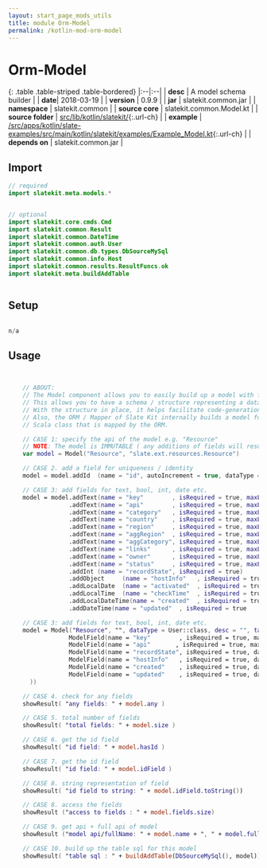 ```yaml
---
layout: start_page_mods_utils
title: module Orm-Model
permalink: /kotlin-mod-orm-model
---
```


# Orm-Model

{: .table .table-striped .table-bordered}
|:--|:--|
| **desc** | A model schema builder | 
| **date**| 2018-03-19 |
| **version** | 0.9.9  |
| **jar** | slatekit.common.jar  |
| **namespace** | slatekit.common  |
| **source core** | slatekit.common.Model.kt  |
| **source folder** | [src/lib/kotlin/slatekit/](https://github.com/code-helix/slatekit/tree/master/src/lib/kotlin/slatekit/){:.url-ch}  |
| **example** | [/src/apps/kotlin/slate-examples/src/main/kotlin/slatekit/examples/Example_Model.kt](https://github.com/code-helix/slatekit/tree/master/src/lib/kotlin/slatekit-examples/src/main/kotlin/slatekit/examples/Example_Model.kt){:.url-ch} |
| **depends on** |  slatekit.common.jar  |

## Import
```kotlin 
// required 
import slatekit.meta.models.*


// optional 
import slatekit.core.cmds.Cmd
import slatekit.common.Result
import slatekit.common.DateTime
import slatekit.common.auth.User
import slatekit.common.db.types.DbSourceMySql
import slatekit.common.info.Host
import slatekit.common.results.ResultFuncs.ok
import slatekit.meta.buildAddTable



```

## Setup
```kotlin

n/a

```

## Usage
```kotlin


    // ABOUT:
    // The Model component allows you to easily build up a model with fields
    // This allows you to have a schema / structure representing a data model.
    // With the structure in place, it helps facilitate code-generation.
    // Also, the ORM / Mapper of Slate Kit internally builds a model for each
    // Scala class that is mapped by the ORM.

    // CASE 1: specify the api of the model e.g. "Resource"
    // NOTE: The model is IMMUTABLE ( any additions of fields will result in a new model )
    var model = Model("Resource", "slate.ext.resources.Resource")

    // CASE 2. add a field for uniqueness / identity
    model = model.addId  (name = "id", autoIncrement = true, dataType = Long::class)

    // CASE 3: add fields for text, bool, int, date etc.
    model = model.addText(name = "key"        , isRequired = true, maxLength = 30)
                 .addText(name = "api"        , isRequired = true, maxLength = 30)
                 .addText(name = "category"   , isRequired = true, maxLength = 30)
                 .addText(name = "country"    , isRequired = true, maxLength = 30)
                 .addText(name = "region"     , isRequired = true, maxLength = 30)
                 .addText(name = "aggRegion"  , isRequired = true, maxLength = 30)
                 .addText(name = "aggCategory", isRequired = true, maxLength = 30)
                 .addText(name = "links"      , isRequired = true, maxLength = 30)
                 .addText(name = "owner"      , isRequired = true, maxLength = 30)
                 .addText(name = "status"     , isRequired = true, maxLength = 30)
                 .addInt (name = "recordState", isRequired = true)
                 .addObject     (name = "hostInfo"   , isRequired = true, dataType = Host::class)
                 .addLocalDate  (name = "activated"  , isRequired = true                )
                 .addLocalTime  (name = "checkTime"  , isRequired = true                )
                 .addLocalDateTime(name = "created"  , isRequired = true                )
                 .addDateTime(name = "updated"  , isRequired = true                )

    // CASE 3: add fields for text, bool, int, date etc.
    model = Model("Resource", "", dataType = User::class, desc = "", tableName = "users", _propList = listOf(
                 ModelField(name = "key"        , isRequired = true, maxLength = 30, dataType = String::class),
                 ModelField(name = "api"       , isRequired = true, maxLength = 30, dataType = String::class),
                 ModelField(name = "recordState", isRequired = true, dataType = Int::class),
                 ModelField(name = "hostInfo"   , isRequired = true, dataType = Host::class),
                 ModelField(name = "created"    , isRequired = true, dataType = DateTime::class),
                 ModelField(name = "updated"    , isRequired = true, dataType = DateTime::class)
      ))

    // CASE 4. check for any fields
    showResult( "any fields: " + model.any )

    // CASE 5. total number of fields
    showResult( "total fields: " + model.size )

    // CASE 6. get the id field
    showResult( "id field: " + model.hasId )

    // CASE 7. get the id field
    showResult( "id field: " + model.idField )

    // CASE 8. string representation of field
    showResult( "id field to string: " + model.idField.toString())

    // CASE 8. access the fields
    showResult ("access to fields : " + model.fields.size)

    // CASE 9. get api + full api of model
    showResult ("model api/fullName: " + model.name + ", " + model.fullName)

    // CASE 10. build up the table sql for this model
    showResult( "table sql : " + buildAddTable(DbSourceMySql(), model))
    

```

